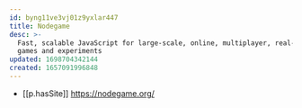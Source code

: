 ```yaml
---
id: byng11ve3vj01z9yxlar447
title: Nodegame
desc: >-
  Fast, scalable JavaScript for large-scale, online, multiplayer, real-time
  games and experiments
updated: 1698704342144
created: 1657091996848
---
```



- [[p.hasSite]] https://nodegame.org/
